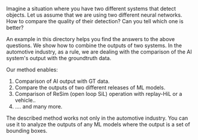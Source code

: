 Imagine a situation where you have two different systems that detect objects. Let us assume that we are using two different neural networks. How to compare the quality of their detection? Can you tell which one is better?

An example in this directory helps you find the answers to the above questions. We show how to combine the outputs of two systems. In the automotive industry, as a rule, we are dealing with the comparison of the AI system's output with the groundtruth data.

Our method enables:
1. Comparison of AI output with GT data.
2. Compare the outputs of two different releases of ML models.
3. Comparison of ReSim (open loop SiL) operation with replay-HiL or a vehicle..
4. .... and many more.

The described method works not only in the automotive industry. You can use it to analyze the outputs of any ML models where the output is a set of bounding boxes.
